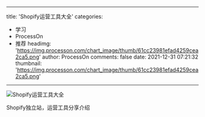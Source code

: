 
---
title: 'Shopify运营工具大全'
categories: 
 - 学习
 - ProcessOn
 - 推荐
headimg: 'https://img.processon.com/chart_image/thumb/61cc23981efad4259cea2ca5.png'
author: ProcessOn
comments: false
date: 2021-12-31 07:21:32
thumbnail: 'https://img.processon.com/chart_image/thumb/61cc23981efad4259cea2ca5.png'
---

<div>   
<img class="thumb" alt="Shopify运营工具大全" src="https://img.processon.com/chart_image/thumb/61cc23981efad4259cea2ca5.png" referrerpolicy="no-referrer">
<p>Shopify独立站，运营工具分享介绍</p>  
</div>
            